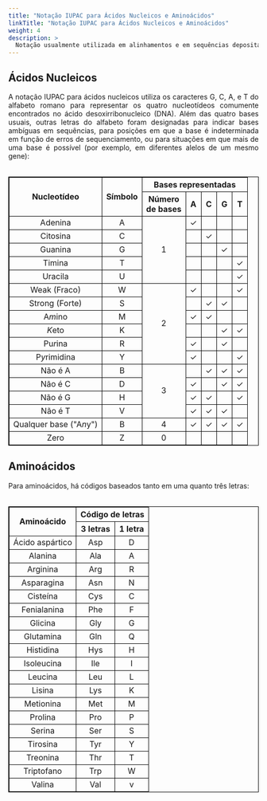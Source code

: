 ```yaml
---
title: "Notação IUPAC para Ácidos Nucleicos e Aminoácidos"
linkTitle: "Notação IUPAC para Ácidos Nucleicos e Aminoácidos"
weight: 4
description: >
  Notação usualmente utilizada em alinhamentos e em sequências depositadas nos banco de dados
---
```


## Ácidos Nucleicos
<head>
<style>
table, th, td {
  border: 1px solid black;
}
table.center {
  margin-left: auto;
  margin-right: auto;
}
</style>
</head>
<body>
<div align="justify">
A notação IUPAC para ácidos nucleicos utiliza os caracteres G, C, A, e T do alfabeto romano para representar os quatro nucleotídeos comumente encontrados no ácido desoxirribonucleico (DNA). Além das quatro bases usuais, outras letras do alfabeto foram designadas para indicar bases ambíguas em sequências, para posições em que a base é indeterminada em função de erros de sequenciamento, ou para situações em que mais de uma base é possível (por exemplo, em diferentes alelos de um mesmo gene):
<br><br>
</div>

<table class="center" style="text-align:center;">
  <tr>
    <th rowspan="2" style="vertical-align:middle;"><strong>Nucleotídeo</strong></th>
	<th rowspan="2" style="vertical-align:middle;"><strong>Símbolo</strong></th>
	<th colspan="5"><strong>Bases representadas</th></strong></th>
  <tr>
	<th>Número <br>de bases</th>
	<th>A</th>
	<th>C</th>
	<th>G</th>
	<th>T</th>
  <tr>
    <td>Adenina</td>
    <td style="text-align:center;">A</td>
	<td rowspan="5" style="vertical-align:middle;">1</td>
	<td>✓</td>
	<td> </td>
	<td> </td>
	<td> </td>
  </tr> 
  <tr>
    <td>Citosina</td>
    <td>C</td>
	<td> </td>
	<td>✓</td>
	<td> </td>
	<td> </td>
  <tr>
    <td>Guanina</td>
    <td>G</td>
	<td> </td>
	<td> </td>
	<td>✓</td>
	<td> </td>
  </tr>
  <tr>
    <td>Timina</td>
    <td>T</td>
	<td> </td>
	<td> </td>
	<td> </td>
	<td>✓</td>
  </tr>
    <tr>
    <td>Uracila</td>
    <td>U</td>
	<td> </td>
	<td> </td>
	<td> </td>
	<td>✓</td>
  </tr>
  <tr>
    <td>Weak (Fraco)</td>
    <td>W</td>
	<td rowspan="6" style="vertical-align:middle;">2</td>
	<td>✓</td>
	<td> </td>
	<td> </td>
	<td>✓</td>
  </tr> 
    <tr>
    <td>Strong (Forte)</td>
    <td>S</td>
	<td> </td>
	<td>✓</td>
	<td>✓</td>
	<td> </td>
  </tr>
    <tr>
    <td>A<i>m</i>ino</td>
    <td>M</td>
	<td>✓</td>
	<td>✓</td>
	<td> </td>
	<td> </td>
  </tr>
    <tr>
    <td><i>K</i>eto</td>
    <td>K</td>
	<td> </td>
	<td> </td>
	<td>✓</td>
	<td>✓</td>
  </tr>
    <tr>
    <td>Pu<i>r</i>ina</td>
    <td>R</td>
	<td>✓</td>
	<td> </td>
	<td>✓</td>
	<td> </td>
  </tr>
  <tr>
    <td>P<i>y</i>rimidina</td>
    <td>Y</td>
	<td>✓</td>
	<td> </td>
	<td> </td>
	<td>✓</td>
  </tr>
  <tr>
    <td>Não é A</td>
    <td>B</td>
	<td rowspan="4" style="vertical-align:middle;">3</td>
	<td> </td>
	<td>✓</td>
	<td>✓</td>
	<td>✓</td>
  </tr>
    <tr>
    <td>Não é C</td>
    <td>D</td>
	<td>✓</td>
	<td> </td>
	<td>✓</td>
	<td>✓</td>
  </tr>
    <tr>
    <td>Não é G</td>
    <td>H</td>
	<td>✓</td>
	<td>✓</td>
	<td> </td>
	<td>✓</td>
  </tr>
    <tr>
    <td>Não é T</td>
    <td>V</td>
	<td>✓</td>
	<td>✓</td>
	<td>✓</td>
	<td> </td>
  </tr>
    <tr>
    <td>Qualquer base ("A<i>n</i>y")</td>
    <td>B</td>
	<td rowspan="1" style="vertical-align:middle;">4</td>
	<td>✓</td>
	<td>✓</td>
	<td>✓</td>
	<td>✓</td>
  </tr>
  <tr>
    <td>Zero</td>
    <td>Z</td>
	<td rowspan="1" style="vertical-align:middle;">0</td>
	<td> </td>
	<td> </td>
	<td> </td>
	<td> </td>
  </tr>
</table>


## Aminoácidos

<div align="justify">
Para aminoácidos, há códigos baseados tanto em uma quanto três letras:
<br><br>
</div>

<table class="center" style="text-align:center;">
  <tr>
    <th rowspan="2" style="vertical-align:middle;"><strong>Aminoácido</strong></th>
	<th colspan="2" style="vertical-align:middle;"><strong>Código de letras</strong></th>
	<tr>
	<th>3 letras</th>
	<th>1 letra</th>
  <tr>
    <td>Ácido aspártico</td>
    <td>Asp</td>
	<td>D</td>
  </tr> 
  <tr>
    <td>Alanina</td>
    <td>Ala</td>
	<td>A</td>
  </tr> 
  <tr>
    <td>Arginina</td>
    <td>Arg</td>
	<td>R</td>
  </tr> 
  <tr>
    <td>Asparagina</td>
    <td>Asn</td>
	<td>N</td>
  </tr> 
  <tr>
    <td>Cisteína</td>
    <td>Cys</td>
	<td>C</td>
  </tr>
  <tr>
    <td>Fenialanina</td>
    <td>Phe</td>
	<td>F</td>
  </tr> 
    <tr>
    <td>Glicina</td>
    <td>Gly</td>
	<td>G</td>
  </tr>
  <tr>
    <td>Glutamina</td>
    <td>Gln</td>
	<td>Q</td>
  </tr>
  <tr>
    <td>Histidina</td>
    <td>Hys</td>
	<td>H</td>
  </tr>
  <tr>
    <td>Isoleucina</td>
    <td>Ile</td>
	<td>I</td>
  </tr>
  <tr>
    <td>Leucina</td>
    <td>Leu</td>
	<td>L</td>
  </tr>
  <tr>
    <td>Lisina</td>
    <td>Lys</td>
	<td>K</td>
  </tr>
  <tr>
    <td>Metionina</td>
    <td>Met</td>
	<td>M</td>
  </tr>
  <tr>
    <td>Prolina</td>
    <td>Pro</td>
	<td>P</td>
  </tr>  
  <tr>
    <td>Serina</td>
    <td>Ser</td>
	<td>S</td>
  </tr>
  <tr>
    <td>Tirosina</td>
    <td>Tyr</td>
	<td>Y</td>
  </tr> 
  <tr>
    <td>Treonina</td>
    <td>Thr</td>
	<td>T</td>
  </tr>
    <tr>
    <td>Triptofano</td>
    <td>Trp</td>
	<td>W</td>
  </tr>
  <tr>
    <td>Valina</td>
    <td>Val</td>
	<td>v</td>
  </tr>   
</table> 


